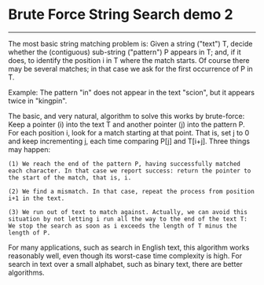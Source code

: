 # Brute Force String Search demo 2

---

The most basic string matching problem is: Given a string ("text") T, decide whether the (contiguous) sub-string ("pattern") P appears in T; and, if it does, to identify the position i in T where the match starts. Of course there may be several matches; in that case we ask for the first occurrence of P in T.

Example: The pattern "in" does not appear in the text "scion", but it appears twice in "kingpin".

The basic, and very natural, algorithm to solve this works by brute-force: Keep a pointer (i) into the text T and another pointer (j) into the pattern P. For each position i, look for a match starting at that point. That is, set j to 0 and keep incrementing j, each time comparing P[j] and T[i+j]. Three things may happen:

    (1) We reach the end of the pattern P, having successfully matched each character. In that case we report success: return the pointer to the start of the match, that is, i.

    (2) We find a mismatch. In that case, repeat the process from position i+1 in the text.

    (3) We run out of text to match against. Actually, we can avoid this situation by not letting i run all the way to the end of the text T: We stop the search as soon as i exceeds the length of T minus the length of P.

For many applications, such as search in English text, this algorithm works reasonably well, even though its worst-case time complexity is high. For search in text over a small alphabet, such as binary text, there are better algorithms.
